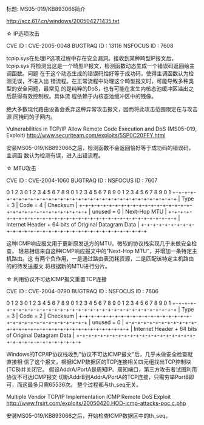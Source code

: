 标题: MS05-019/KB893066简介

http://scz.617.cn/windows/200504271435.txt

☆ IP选项攻击

CVE     ID : CVE-2005-0048
BUGTRAQ ID : 13116
NSFOCUS ID : 7608

tcpip.sys在处理IP选项过程中存在安全漏洞。接收到某种畸型IP报文后，tcpip.sys
将检测出这是一个畸型IP报文，检测函数动态生成一个错误码返回给主调函数。问题
在于这个动态生成的错误码恰好等于成功码，使得主调函数认为检测无误，不进入出
错流程。在正常流程中处理这个畸型报文时，可能导致多种类型的安全问题，最常见
的是纯粹的DoS，也有可能在发生内核态池缓冲区溢出之后获得有效控制权。具体流
程依赖于内核态池缓冲区中的残像。

绝大多数现代路由设备会丢弃这种异常攻击报文，因而将此攻击范围限定在与攻击源
同掩码的子网内。

Vulnerabilities in TCP/IP Allow Remote Code Execution and DoS (MS05-019, Exploit)
http://www.securiteam.com/exploits/5SP0C20FFY.html

安装MS05-019/KB893066之后，检测函数不会返回恰好等于成功码的错误码，主调函
数认为检测有误，进入出错流程。

☆ MTU攻击

CVE     ID : CVE-2004-1060
BUGTRAQ ID :
NSFOCUS ID : 7607

 0                   1                   2                   3
 0 1 2 3 4 5 6 7 8 9 0 1 2 3 4 5 6 7 8 9 0 1 2 3 4 5 6 7 8 9 0 1
+-+-+-+-+-+-+-+-+-+-+-+-+-+-+-+-+-+-+-+-+-+-+-+-+-+-+-+-+-+-+-+-+
|   Type = 3    |   Code = 4    |           Checksum            |
+-+-+-+-+-+-+-+-+-+-+-+-+-+-+-+-+-+-+-+-+-+-+-+-+-+-+-+-+-+-+-+-+
|           unused = 0          |         Next-Hop MTU          |
+-+-+-+-+-+-+-+-+-+-+-+-+-+-+-+-+-+-+-+-+-+-+-+-+-+-+-+-+-+-+-+-+
|      Internet Header + 64 bits of Original Datagram Data      |
+-+-+-+-+-+-+-+-+-+-+-+-+-+-+-+-+-+-+-+-+-+-+-+-+-+-+-+-+-+-+-+-+

这种ICMP响应报文用于更新原发送方的MTU。微软的协议栈实现几乎未做安全检查，
轻易相信来自这种ICMP响应报文中的"Next-Hop MTU"，并增加一条特定主机路由。这
有两个负作用，一是通过路由表消耗资源，二是匹配该特定主机路由的的待发送报文
将根据新的MTU进行分片。

☆ 利用协议不可达ICMP报文重置TCP连接

CVE     ID : CVE-2004-0790
BUGTRAQ ID :
NSFOCUS ID : 7606

 0                   1                   2                   3
 0 1 2 3 4 5 6 7 8 9 0 1 2 3 4 5 6 7 8 9 0 1 2 3 4 5 6 7 8 9 0 1
+-+-+-+-+-+-+-+-+-+-+-+-+-+-+-+-+-+-+-+-+-+-+-+-+-+-+-+-+-+-+-+-+
|   Type = 3    |   Code = 2    |           Checksum            |
+-+-+-+-+-+-+-+-+-+-+-+-+-+-+-+-+-+-+-+-+-+-+-+-+-+-+-+-+-+-+-+-+
|                           unused = 0                          |
+-+-+-+-+-+-+-+-+-+-+-+-+-+-+-+-+-+-+-+-+-+-+-+-+-+-+-+-+-+-+-+-+
|      Internet Header + 64 bits of Original Datagram Data      |
+-+-+-+-+-+-+-+-+-+-+-+-+-+-+-+-+-+-+-+-+-+-+-+-+-+-+-+-+-+-+-+-+

Windows的TCP/IP协议栈收到"协议不可达ICMP报文"后，几乎未做安全检查就直接相
信了这个报文，根据ICMP数据区的TCP连接相关四元组找出TCP控制块(TCB)并关闭它。
假设AddrA/PortA是周知IP、周知端口，第三方攻击者试图利用协议不可达ICMP报文
切断AddrB到AddrA/PortA的TCP连接，只需穷举PortB即可，而这最多只需65536次。
整个过程都与th_seq无关。

Multiple Vendor TCP/IP Implementation ICMP Remote DoS Exploit
http://www.frsirt.com/exploits/20050420.HOD-icmp-attacks-poc.c.php

安装MS05-019/KB893066之后，开始检查ICMP数据区中的th_seq。
